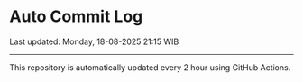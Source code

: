 # Auto Commit Log

Last updated: Monday, 18-08-2025 21:15 WIB

---

This repository is automatically updated every 2 hour using GitHub Actions.
